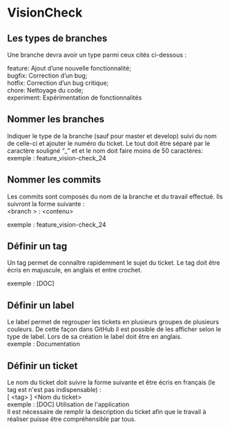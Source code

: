 # VisionCheck
<h2>Les types de branches</h2>
Une branche devra avoir un type parmi ceux cités ci-dessous :

feature: Ajout d’une nouvelle fonctionnalité; </br>
bugfix: Correction d’un bug; </br>
hotfix: Correction d’un bug critique; </br>
chore: Nettoyage du code; </br>
experiment: Expérimentation de fonctionnalités

<h2>Nommer les branches</h2>
Indiquer le type de la branche (sauf pour master et develop) suivi du nom de celle-ci et ajouter le numéro du ticket. 
Le tout doit être séparé par le caractère souligné “_”  et et le nom doit faire moins de 50 caractères: </br>
exemple : feature_vision-check_24

<h2>Nommer les commits</h2>
Les commits sont composés du nom de la branche et du travail effectué. Ils suivront la forme suivante : </br>
&ltbranch &gt : &ltcontenu&gt </br>

exemple : feature_vision-check_24  

<h2>Définir un tag</h2>
Un tag permet de connaître rapidemment le sujet du ticket.
Le tag doit être écris en majuscule, en anglais et entre crochet. </br>

exemple : [DOC]

<h2>Définir un label</h2> 
Le label permet de regrouper les tickets en plusieurs groupes de plusieurs couleurs. De cette façon dans GitHub il est possible de les afficher selon le type de label.
Lors de sa création le label doit être en anglais. </br>
exemple : Documentation

<h2>Définir un ticket</h2>
Le nom du ticket doit suivre la forme suivante et être écris en français (le tag est n'est pas indispensable) : </br>
[ &lt;tag&gt; ] &lt;Nom du ticket&gt; </br>
exemple : [DOC] Utilisation de l'application </br>
Il est nécessaire de remplir la description du ticket afin que le travail à réaliser puisse être compréhensible par tous.
